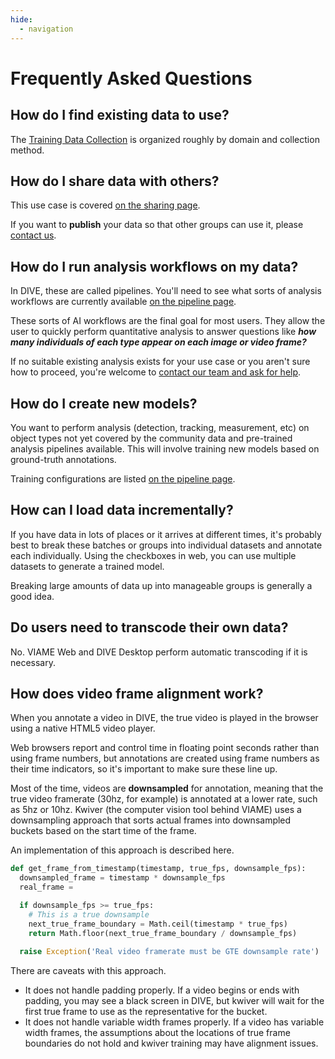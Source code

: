 ```yaml
---
hide:
  - navigation
---
```


# Frequently Asked Questions

## How do I find existing data to use?

The [Training Data Collection](https://viame.kitware.com/#/collection/5e4c256ca0fc86aa03120c34) is organized roughly by domain and collection method.

## How do I share data with others?

This use case is covered [on the sharing page](Web-Version.md#sharing-data-with-teams).

If you want to **publish** your data so that other groups can use it, please [contact us](Support.md).

## How do I run analysis workflows on my data?

In DIVE, these are called pipelines.  You'll need to see what sorts of analysis workflows are currently available [on the pipeline page](Pipeline-Documentation.md).

These sorts of AI workflows are the final goal for most users.  They allow the user to quickly perform quantitative analysis to answer questions like **_how many individuals of each type appear on each image or video frame?_**

If no suitable existing analysis exists for your use case or you aren't sure how to proceed, you're welcome to [contact our team and ask for help](Support.md).

## How do I create new models?

You want to perform analysis (detection, tracking, measurement, etc) on object types not yet covered by the community data and pre-trained analysis pipelines available. This will involve training new models based on ground-truth annotations.

Training configurations are listed [on the pipeline page](Pipeline-Documentation.md).

## How can I load data incrementally?

If you have data in lots of places or it arrives at different times, it's probably best to break these batches or groups into individual datasets and annotate each individually.  Using the checkboxes in web, you can use multiple datasets to generate a trained model.

Breaking large amounts of data up into manageable groups is generally a good idea.

## Do users need to transcode their own data?

No. VIAME Web and DIVE Desktop perform automatic transcoding if it is necessary.

## How does video frame alignment work?

When you annotate a video in DIVE, the true video is played in the browser using a native HTML5 video player.

Web browsers report and control time in floating point seconds rather than using frame numbers, but annotations are created using frame numbers as their time indicators, so it's important to make sure these line up.

Most of the time, videos are **downsampled** for annotation, meaning that the true video framerate (30hz, for example) is annotated at a lower rate, such as 5hz or 10hz.  Kwiver (the computer vision tool behind VIAME) uses a downsampling approach that sorts actual frames into downsampled buckets based on the start time of the frame.

An implementation of this approach is described here.

```python
def get_frame_from_timestamp(timestamp, true_fps, downsample_fps):
  downsampled_frame = timestamp * downsample_fps
  real_frame = 

  if downsample_fps >= true_fps:
    # This is a true downsample
    next_true_frame_boundary = Math.ceil(timestamp * true_fps)
    return Math.floor(next_true_frame_boundary / downsample_fps)
  
  raise Exception('Real video framerate must be GTE downsample rate')
```

There are caveats with this approach.

* It does not handle padding properly.  If a video begins or ends with padding, you may see a black screen in DIVE, but kwiver will wait for the first true frame to use as the representative for the bucket.
* It does not handle variable width frames properly.  If a video has variable width frames, the assumptions about the locations of true frame boundaries do not hold and kwiver training may have alignment issues.
